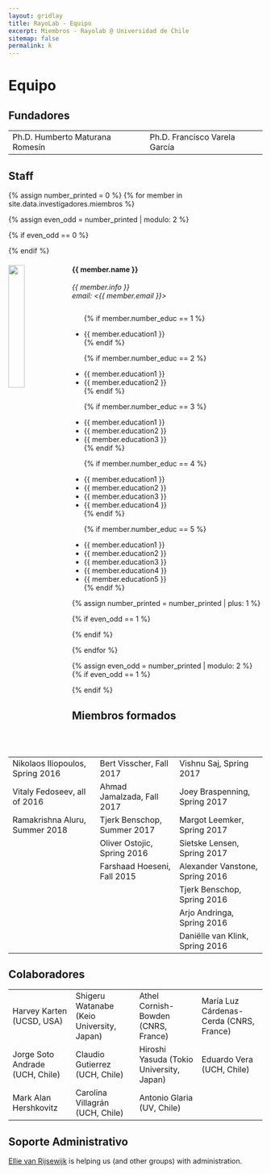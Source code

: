 ```yaml
---
layout: gridlay
title: RayoLab - Equipo
excerpt: Miembros - Rayolab @ Universidad de Chile
sitemap: false
permalink: k
---
```

# Equipo

## Fundadores

<table align="center" style="width:100%">
  <tr>
    <td>Ph.D. Humberto Maturana Romesín</td>
    <td>Ph.D. Francisco Varela García</td>
  </tr>
  
</table>

## Staff

{% assign number_printed = 0 %}
{% for member in site.data.investigadores.miembros %}

{% assign even_odd = number_printed | modulo: 2 %}

{% if even_odd == 0 %}

<div class="row">
{% endif %}

<div class="col-sm-6 clearfix">
  <img src="{{ member.photo }}" class="img-responsive" width="25%" style="float: left" />
  <h4>{{ member.name }}</h4>
  <i>{{ member.info }}<br>email: <{{ member.email }}></i>
  <ul style="overflow: hidden">

  {% if member.number_educ == 1 %}

  <li> {{ member.education1 }} </li>
  {% endif %}

  {% if member.number_educ == 2 %}

  <li> {{ member.education1 }} </li>
  <li> {{ member.education2 }} </li>
  {% endif %}

  {% if member.number_educ == 3 %}

  <li> {{ member.education1 }} </li>
  <li> {{ member.education2 }} </li>
  <li> {{ member.education3 }} </li>
  {% endif %}

  {% if member.number_educ == 4 %}

  <li> {{ member.education1 }} </li>
  <li> {{ member.education2 }} </li>
  <li> {{ member.education3 }} </li>
  <li> {{ member.education4 }} </li>
  {% endif %}

  {% if member.number_educ == 5 %}

  <li> {{ member.education1 }} </li>
  <li> {{ member.education2 }} </li>
  <li> {{ member.education3 }} </li>
  <li> {{ member.education4 }} </li>
  <li> {{ member.education5 }} </li>
  {% endif %}

  </ul>
</div>

{% assign number_printed = number_printed | plus: 1 %}

{% if even_odd == 1 %}

</div>
{% endif %}

{% endfor %}

{% assign even_odd = number_printed | modulo: 2 %}
{% if even_odd == 1 %}

</div>
{% endif %}

## Miembros formados

<table align="center" style="width:100%">
  <tr>
    <td>Nikolaos Iliopoulos, Spring 2016</td>
    <td>Bert Visscher, Fall 2017</td>
    <td>Vishnu Saj, Spring 2017</td>
  </tr>
  <tr>
    <td>Vitaly Fedoseev, all of 2016</td>
    <td>Ahmad Jamalzada, Fall 2017</td>
    <td>Joey Braspenning, Spring 2017</td>
  </tr>
  <tr>
    <td>Ramakrishna Aluru, Summer 2018</td>
    <td>Tjerk Benschop, Summer 2017</td>
    <td>Margot Leemker, Spring 2017</td>
  </tr>
  <tr>
    <td></td>
    <td>Oliver Ostojic, Spring 2016</td>
    <td>Sietske Lensen, Spring 2017</td>
  </tr>
  <tr>
    <td></td>
    <td>Farshaad Hoeseni, Fall 2015</td>
    <td>Alexander Vanstone, Spring 2016</td>
  </tr>
  <tr>
    <td></td>
    <td></td>
    <td>Tjerk Benschop, Spring 2016</td>
  </tr>
  <tr>
    <td></td>
    <td></td>
    <td>Arjo Andringa, Spring 2016</td>
  </tr>
  <tr>
    <td></td>
    <td></td>
    <td>Daniëlle van Klink, Spring 2016</td>
  </tr>
</table>

## Colaboradores

<table align="center" style="width:100%">
  <tr>
    <td>Harvey Karten (UCSD, USA)</td>
    <td>Shigeru Watanabe (Keio University, Japan)</td>
    <td>Athel Cornish-Bowden (CNRS, France)</td>
    <td>María Luz Cárdenas-Cerda (CNRS, France)</td>
  </tr>
  <tr>
    <td>Jorge Soto Andrade (UCH, Chile)</td>
    <td>Claudio Gutierrez (UCH, Chile)</td>
    <td>Hiroshi Yasuda (Tokio University, Japan)</td>
    <td>Eduardo Vera (UCH, Chile)</td>
  </tr>
  <tr>
    <td>Mark Alan Hershkovitz</td>
    <td>Carolina Villagrán (UCH, Chile)</td>
    <td>Antonio Glaria (UV, Chile)</td>
  </tr>
 
</table>

## Soporte Administrativo

<a href="mailto:Rijsewijk@Physics.LeidenUniv.nl">Ellie van Rijsewijk</a> is helping us (and other groups) with administration.
